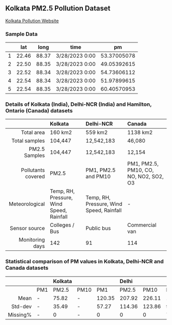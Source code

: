 ## Kolkata PM2.5 Pollution Dataset 

[Kolkata Pollution Website](http://cse.iitd.ac.in/pollutiondata/kolkata)


### Sample Data

|    |    lat |  long |      time      |     pm      |
|---:|:------:|:-----:|:--------------:|:-----------:|
|  1 |  22.46	| 88.37	| 3/28/2023 0:00 | 53.37005078 |
|  2 |  22.50 |	88.35 |	3/28/2023 0:00 | 49.05392615 |
|  3 |  22.52 | 88.34 | 3/28/2023 0:00 | 54.73606112 |
|  4 |  22.54 | 88.34 | 3/28/2023 0:00 | 51.97899615 |
|  5 |  22.54 | 88.35 | 3/28/2023 0:00 | 60.40570953 |


### Details of Kolkata (India), Delhi-NCR (India) and Hamilton, Ontario (Canada) datasets


|                    | Kolkata              | Delhi-NCR           | Canada               |
|-------------------:|:---------------------|:--------------------|:---------------------|
| Total area         | 160 km2              | 559 km2             | 1138 km2             |
| Total samples      | 104,447              | 12,542,183          | 46,080               |
| PM2.5 Samples      | 104,447              | 12,542,183          | 12,154               |
| Pollutants covered | PM2.5                | PM1, PM2.5 and PM10 | PM1, PM2.5, PM10, CO, NO, NO2, SO2, O3|
| Meteorological     | Temp, RH, Pressure, Wind Speed, Rainfall  | Temp, RH, Pressure, Wind Speed, Rainfall| -                    |
| Sensor source      | Colleges / Bus       | Public bus          | Commercial van       |
| Monitoring days    | 142                  | 91                  | 114                  |

### Statistical comparison of PM values in Kolkata, Delhi-NCR and Canada datasets

|           | | Kolkata |                 | | Delhi |               | |Canada|                |
|----------:|:------|:------|:----------|:-----|:----------|:----------|:---|:------|:-------------|
|           |  PM1  |  PM2.5  | PM10  |   PM1  |   PM2.5  |   PM10 |  PM1   | PM2.5  |  PM10 |
| Mean      |  -    |  75.82  |  -    | 120.35 |  207.92  | 226.11 | 12.15  | 15.08  | 46.45 |
| Std-dev   |  -    |  35.49  |  -    |  57.27  | 114.36  | 123.86 |  9.02  | 12.87  | 97.36 |
| Missing%  |  -    |   0     |  -    |   0     |   0     |   0    | 71.71  | 73.62  | 72.24 |

